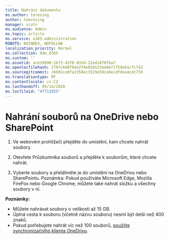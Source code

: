 ```yaml
---
title: Nahrání dokumentu
ms.author: toresing
author: tomresing
manager: scotv
ms.audience: Admin
ms.topic: article
ms.service: o365-administration
ROBOTS: NOINDEX, NOFOLLOW
localization_priority: Normal
ms.collection: Adm_O365
ms.custom: ''
ms.assetid: ace29990-1bf3-4378-833d-22e418f0fba7
ms.openlocfilehash: 2797c6d0f9de274e016523ae0e71f59eb1cfc742
ms.sourcegitcommit: c6692ce0fa1358ec3529e59ca0ecdfdea4cdc759
ms.translationtype: MT
ms.contentlocale: cs-CZ
ms.lasthandoff: 09/14/2020
ms.locfileid: "47711925"
---
```

# <a name="upload-files-to-onedrive-or-sharepoint"></a>Nahrání souborů na OneDrive nebo SharePoint

1. Ve webovém prohlížeči přejděte do umístění, kam chcete nahrát soubory.
    
2. Otevřete Průzkumníka souborů a přejděte k souborům, které chcete nahrát.
    
3. Vyberte soubory a přetáhněte je do umístění na OneDrivu nebo SharePointu. Poznámka: Pokud používáte Microsoft Edge, Mozilla FireFox nebo Google Chrome, můžete také nahrát složku a všechny soubory v ní.
    
**Poznámky:**

- Můžete nahrávat soubory o velikosti až 15 GB. 
- Úplná cesta k souboru (včetně názvu souboru) nesmí být delší než 400 znaků. 
- Pokud potřebujete nahrát víc než 100 souborů, [použijte synchronizačního klienta OneDrivu](https://go.microsoft.com/fwlink/?linkid=866427). 
  

